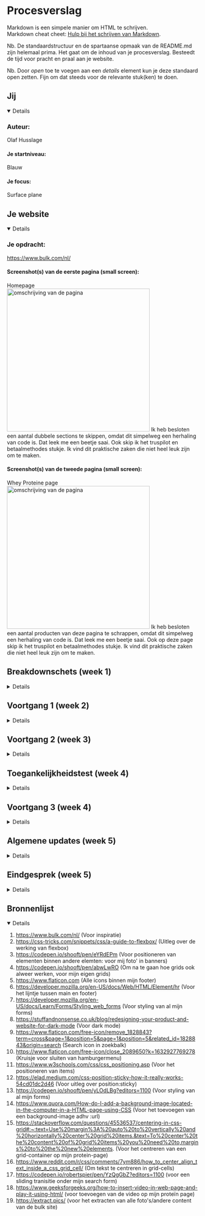# Procesverslag
Markdown is een simpele manier om HTML te schrijven.  
Markdown cheat cheet: [Hulp bij het schrijven van Markdown](https://github.com/adam-p/markdown-here/wiki/Markdown-Cheatsheet).

Nb. De standaardstructuur en de spartaanse opmaak van de README.md zijn helemaal prima. Het gaat om de inhoud van je procesverslag. Besteedt de tijd voor pracht en praal aan je website.

Nb. Door *open* toe te voegen aan een *details* element kun je deze standaard open zetten. Fijn om dat steeds voor de relevante stuk(ken) te doen.





## Jij

<details open>

### Auteur:
Olaf Husslage

#### Je startniveau:
Blauw

#### Je focus:
Surface plane
 
</details>





## Je website

<details open>

### Je opdracht:
https://www.bulk.com/nl/

#### Screenshot(s) van de eerste pagina (small screen): 
Homepage  
<img src="images/page_1.png" width="375px" alt="omschrijving van de pagina">
Ik heb besloten een aantal dubbele sections te skippen, omdat dit simpelweg een herhaling van code is. Dat leek me een beetje saai. Ook skip ik het truspilot en betaalmethodes stukje. Ik vind dit praktische zaken die niet heel leuk zijn om te maken.

#### Screenshot(s) van de tweede pagina (small screen):
Whey Proteine page 
<img src="images/page_2.png" width="375px" alt="omschrijving van de pagina">
Ik heb besloten een aantal producten van deze pagina te schrappen, omdat dit simpelweg een herhaling van code is. Dat leek me een beetje saai. Ook op deze page skip ik het truspilot en betaalmethodes stukje. Ik vind dit praktische zaken die niet heel leuk zijn om te maken.
 
</details>





## Breakdownschets (week 1)

<details>

### de hele pagina: 
<img src="images/breakdown_1.png" width="375px" alt="breakdown van de hele pagina">

<img src="images/breakdown2.png" width="375px" alt="breakdown van de hele pagina">

### dynamisch deel (bijv menu): 
<img src="images/dynamisch_deel.png" width="375px" alt="breakdown van een dynamisch deel">

</details>





## Voortgang 1 (week 2)

<details>

### Stand van zaken
Ik heb mijn volledige HTML geschreven op basis van mijn breakdown-schets. Ik denk dat ik klaar ben voor het schrijven van mijn CSS. 


### Verslag van meeting
Omdat ik nog niet super veel gedaan heb, is er niet zoveel feedback:
- Ik heb mooie code geschreven en kan idd aan de slag met CSS
- Heading's kloppen nog niet, binnen article H3 en erbuiten H2
- Robert gaat me de maandag erna helpen met mijn code

Maandag: met robert afgesproken dat alle headings binnen articles een h3 zijn en alle headings binnen sections h2's. Er is vanzelfsprekend 1x een H1, helemaal bovenaan de page.

</details>





## Voortgang 2 (week 3)

<details>

### Stand van zaken
Wat niet goed ging was dat mijn grid template voor een paar afbeeldingen op de homepage niet goed werkte, waardoor deze afbeeldingen niet geplaatst werden zoals ik wil. Het ging hier om 3 afbeeldingen, waarbij er op de eerste rij 1 afbeelding moest komen en op de 2e rij 2 afbeeldingen. Door zelf te proberen ben ik erachter gekomen dat het lag aan dat de width per afbeelding op 100% moest staan. Dit heb ik gedaan en de afbeeldingen postioneerden zoals ik het wilde. 

Hier stond het verkeerd:
<img src="images/verkeerde_positionering_grid.png" width="375px" alt="grid werkte niet">

Nu staat het zo (door bij inspecteren te kijken naar de vakken in de grid template en hoe daar een afbeelding in past):
<img src="images/goede_positionering_grid.png" width="375px" alt="grid werkt wel">

Ik heb goede code geschreven en kan verder met transities voor mijn menu's.

### Verslag van meeting
- Grid row start en end bij elementen toevoegen in een grid, om ze goed te positioneren.
- Minder classes en meer css selectoren in plaats daarvan gebruiken.
- Volgens de studentassistent ben ik goed op weg en is het wijs om met transities te beginnen (hamburger, winkelmand).

</details>





## Toegankelijkheidstest (week 4)

<details>

### Bevindingen
Lijst met je bevindingen die in de test naar voren kwamen:

#### Kleurenblindheid-bril
Maakt niet echt verschil in of je dingen wel of niet kan lezen. Alles wat wit is ziet er alleen veel geler uit. Grijze tekst nog wel leesbaar maar wel iets moeilijker. Andere kleuren als blauw zijn veel intenser. 

Veranderingen die ik kan toepassen: zwarte tekst ipv grijze tekst gebruiken.


#### Low contrast-bril (blurry vision) 
Enige wat je nog kan lezen zijn de grote lettertypes. Kleine lettertypes en al helemaal in het grijs worden onleesbaar. 

Wat een oplossing zou kunnen doen is een modus toevoegen waarbij je in kan stellen dat lettertypes veel groter worden en wederom de grijze tekst zwart maken.


#### Hemifield loss-bril 
Het verschil met hoe je normaal ziet is niet heel groot. Er is alleen een stukje van je beeld afgesneden, maar dit is niet problematisch.


#### Elastiekje om 2 vingers 
Scrollen is echt moeilijk geworden. Je hebt bij een macbook namelijk 2 vingers nodig om te scrollen. Typen gaat nog wel.

Modus toestaan waarin je met 1 vinger kan scrollen kan dit wellicht oplossen.


#### Parkingson-nabootsing
Typen wordt bijna onmogelijk, scrollen gaat nog enigszins.

Dit is wellicht op te lossen door voice control toe te passen in je site.

#### Feedback klasgenoot nav tabben door site
- Search bar opmaak kan je misschien veranderen
- Dingen die geen buttons zijn als een a met link stylen, alleen als iets binnen een page werkt mag het alleen een button zijn
- ‘Nieuw’ niet als button
- Winkelmandje werkt nog niet dus wordt ook nog niet gepakt

#### Test met screenreader
- Hamburgermenu wordt uitgesproken als een link
- Winkelmandje heeft geen link dus wordt niet uitgesproken
- Alle teksten worden uitgesproken
- Alle links worden uitgesproken
- Images worden niet genoemd (moet ik echt fixen, anders loopt mn andere page echt in de soep.

Ik ga al deze feedback verwerken.

Update: alle feedback is verwerkt
</details>




## Voortgang 3 (week 4)

<details>

### Stand van zaken
Alles gaat eigenlijk volgens plan en ik ben lekker op schema. Het enige wat me niet lukt is de header sticky maken..

### Verslag van meeting
Uitkomsten van de meeting:

- Iets meer pseudo classes gebruiken, classes vooral voor Java gebruiken (maar ik wil juist classes voor sections om het overzicht voor mezelf te bewaren)
- #'s in href toevoegen.
- Oplossing gevonden voor sticky nav met de student-assistent. (= width: 100vw op de nav, op de main een 6em padding, de header position:fixed en voor de slider een width van 100%. Ten slotte een maximale breedte voor box die eromheen zit met daarbij overflow:hidden)

</details>



## Algemene updates (week 5)

<details>
6-10: mijn CSS tussentijds gevalideerd en kreeg alleen 4 waarschuwingen. Geen errors:


<img src="images/css_validatie_1.png" width="375px" alt="css validatie">

6-10: mijn JS tussentijds gevalideerd en kreeg alleen 2 errors: missing semicolon. Het ging hier slechts om 2 console-logs:

<img src="images/js_validatie_1.png" width="375px" alt="js validatie">

6-10: mijn HTML tussentijds gevalideerd en kreeg 18 errors en 22 waarschuwingen. De errors gingen vooral om img en a die binenn een ul staan, omdat dit niet mag als child van een ul element. 

<img src="images/html_validatie_1.png" width="375px" alt="html validatie 1">

<img src="images/html_validatie_1.2.png" width="375px" alt="html validatie 1.2">

Ook stond er een figcaption binnen een atricle en dit mag je alleen gebruiken binnen een parent met de naam 'figure'. Dit kon ik niet wijzigen naar figure, omdat het ging om een grid block met zowel een article met tekst en articles met img's. Uiteindelijk heb ik het op moeten lossen met een div (tevens ook enige div in mijn hele code), omdat ik zo sections kon gebruiken en die gelijkwaardige styling kon geven. Zo bleef mijn grid er mooi uit zien. Het resultaat:

<img src="images/div_gebruikt.png" width="375px" alt="code met div">

<img src="images/resultaat_grid_div.2.png" width="375px" alt="html validatie 1.2">


Alle errors heb ik verwerkt en de waarschuwingen heb ik ook gecontroleerd.


Ik ben ook verder gegaan met mijn 2e page. Hier ben ik bezig met buttons naar de volgende pagina's met resultaten.

Begonnen met een grid-template:
<img src="images/grid_buttons.png" width="375px" alt="grid voor buttons">

Resultaat van mijn buttons:
<img src="images/resultaat_buttons.png" width="375px" alt="resultaat voor buttons">

</details>


## Eindgesprek (week 5)

<details>

### Stand van zaken

Dit waren de laatste dingen die ik nog wilde doen voor het eindgesprek:

- [x] Read.me doornemen en dingen toevoegen (makkelijk)
- [x] E-mail veld mooi stylen (makkelijk)
- [x] Video toevoegen (hier had ik moeite mee, maar dat kwam omdat ik hem niet op de juiste manier exporteerde)
- [x] Menu en winkelmand meer stylen (makkelijk)
- [x] Focus state toevoegen aan 2e page (makkelijk)
- [x] Sorteren toevoegen (wist niet hoe, Han heeft het me geleerd)
- [x] Nieuwe producten toevoegen aan protein-page (makkelijk)
- [x] Css correct neerzetten, specifiek en niet specifiek. Van boven naar beneden (makkelijk)
- [x] HTML notities controleren en toevoegen - zo gedaan
- [x] Css valideren - was perfect
- [x] HTML valideren - kleine aanpassingen gedaan
- [x] JS valideren - was perfect


### Screenshot(s)

Hier de screenshots van mijn site, gemaakt met iPhone 12:

<img src="images/homescreen.png" width="375px" alt="homescreen">

<img src="images/proteine-page.png" width="375px" alt="protein-page">

</details>




## Bronnenlijst

<details open>

1. https://www.bulk.com/nl/ (Voor inspiratie)
2. https://css-tricks.com/snippets/css/a-guide-to-flexbox/ (Uitleg over de werking van flexbox)
3. https://codepen.io/shooft/pen/eYRdEPm (Voor positioneren van elementen binnen andere elemten: voor mij foto' in banners)
4. https://codepen.io/shooft/pen/abwLwRO (Om na te gaan hoe grids ook alweer werken, voor mijn eigen grids)
5. https://www.flaticon.com (Alle icons binnen mijn footer)
6. https://developer.mozilla.org/en-US/docs/Web/HTML/Element/hr (Voor het lijntje tussen main en footer)
7. https://developer.mozilla.org/en-US/docs/Learn/Forms/Styling_web_forms (Voor styling van al mijn forms)
8. https://stuffandnonsense.co.uk/blog/redesigning-your-product-and-website-for-dark-mode (Voor dark mode)
9. https://www.flaticon.com/free-icon/remove_1828843?term=cross&page=1&position=5&page=1&position=5&related_id=1828843&origin=search (Search icon in zoekbalk)
10. https://www.flaticon.com/free-icon/close_2089650?k=1632927769278 (Kruisje voor sluiten van hamburgermenu)
11. https://www.w3schools.com/css/css_positioning.asp (Voor het positioneren van items)
12. https://elad.medium.com/css-position-sticky-how-it-really-works-54cd01dc2d46 (Voor uitleg over position:sticky)
13. https://codepen.io/shooft/pen/yLOdLBg?editors=1100 (Voor styling van al mijn forms)
14. https://www.quora.com/How-do-I-add-a-background-image-located-in-the-computer-in-a-HTML-page-using-CSS (Voor het toevoegen van een background-image adhv :url) 
15. https://stackoverflow.com/questions/45536537/centering-in-css-grid#:~:text=Use%20margin%3A%20auto%20to%20vertically%20and%20horizontally%20center%20grid%20items.&text=To%20center%20the%20content%20of%20grid%20items%20you%20need%20to,margins%20to%20the%20new%20elements. (Voor het centreren van een grid-container op mijn protein-page)
16. https://www.reddit.com/r/css/comments/7ym886/how_to_center_align_text_inside_a_css_grid_cell/ (Om tekst te centreren in grid-cells)
17. https://codepen.io/robertspier/pen/YzQgGbZ?editors=1100 (voor een sliding tranisitie onder mijn search form)
18. https://www.geeksforgeeks.org/how-to-insert-video-in-web-page-and-play-it-using-html/ (voor toevoegen van de video op mijn proteïn page)
19. https://extract.pics/ (voor het extracten van alle foto's/andere content van de bulk site)

</details>